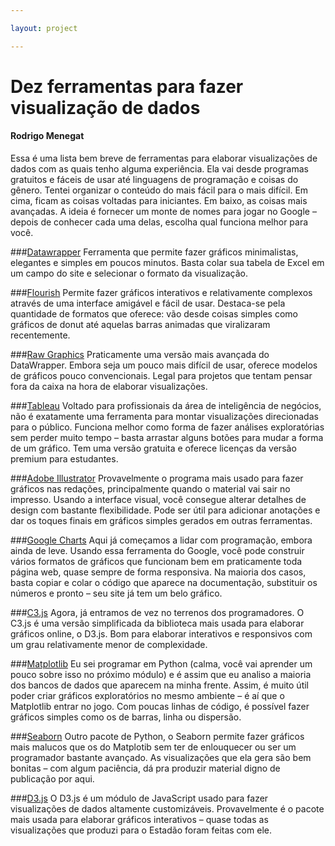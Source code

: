 ```yaml
---

layout: project

---
```


# Dez ferramentas para fazer visualização de dados
#### Rodrigo Menegat

Essa é uma lista bem breve de ferramentas para elaborar visualizações de dados com as quais tenho alguma experiência. Ela vai desde programas gratuitos e fáceis de usar até linguagens de programação e coisas do gênero. Tentei organizar o conteúdo do mais fácil para o mais difícil. Em cima, ficam as coisas voltadas para iniciantes. Em baixo, as coisas mais avançadas. A ideia é fornecer um monte de nomes para jogar no Google – depois de conhecer cada uma delas, escolha qual funciona melhor para você.

###[Datawrapper](https://www.datawrapper.de/)
Ferramenta que permite fazer gráficos minimalistas, elegantes e simples em poucos minutos. Basta colar sua tabela de Excel em um campo do site e selecionar o formato da visualização.

###[Flourish](https://flourish.studio)
Permite fazer gráficos interativos e relativamente complexos através de uma interface amigável e fácil de usar. Destaca-se pela quantidade de formatos que oferece: vão desde coisas simples como gráficos de donut até aquelas barras animadas que viralizaram recentemente.

###[Raw Graphics](https://rawgraphs.io/)
Praticamente uma versão mais avançada do DataWrapper. Embora seja um pouco mais difícil de usar, oferece modelos de gráficos pouco convencionais. Legal para projetos que tentam pensar fora da caixa na hora de elaborar visualizações.

###[Tableau](https://www.tableau.com/pt-br)
Voltado para profissionais da área de inteligência de negócios, não é exatamente uma ferramenta para montar visualizações direcionadas para o público. Funciona melhor como forma de fazer análises exploratórias sem perder muito tempo – basta arrastar alguns botões para mudar a forma de um gráfico. Tem uma versão gratuita e oferece licenças da versão premium para estudantes.

###[Adobe Illustrator](https://www.adobe.com/br/products/illustrator.html)
Provavelmente o programa mais usado para fazer gráficos nas redações, principalmente quando o material vai sair no impresso. Usando a interface visual, você consegue alterar detalhes de design com bastante flexibilidade. Pode ser útil para adicionar anotações e dar os toques finais em gráficos simples gerados em outras ferramentas.

###[Google Charts](https://developers.google.com/chart/interactive/docs/gallery/barchart)
Aqui já começamos a lidar com programação, embora ainda de leve. Usando essa ferramenta do Google, você pode construir vários formatos de gráficos que funcionam bem em praticamente toda página web, quase sempre de forma responsiva. Na maioria dos casos, basta copiar e colar o código que aparece na documentação, substituir os números e pronto – seu site já tem um belo gráfico.

###[C3.js](https://c3js.org/)
Agora, já entramos de vez no terrenos dos programadores. O C3.js é uma versão simplificada da biblioteca mais usada para elaborar gráficos online, o D3.js. Bom para elaborar interativos e responsivos com um grau relativamente menor de complexidade.

###[Matplotlib](https://matplotlib.org/)
Eu sei programar em Python (calma, você vai aprender um pouco sobre isso no próximo módulo) e é assim que eu analiso a maioria dos bancos de dados que aparecem na minha frente. Assim, é muito útil poder criar gráficos exploratórios no mesmo ambiente – é aí que o Matplotlib entrar no jogo. Com poucas linhas de código, é possível fazer gráficos simples como os de barras, linha ou dispersão.

###[Seaborn](https://seaborn.pydata.org/)
Outro pacote de Python, o Seaborn permite fazer gráficos mais malucos que os do Matplotib sem ter de enlouquecer ou ser um programador bastante avançado. As visualizações que ela gera são bem bonitas – com algum paciência, dá pra produzir material digno de publicação por aqui.

###[D3.js](https://d3js.org/)
O D3.js é um módulo de JavaScript usado para fazer visualizações de dados altamente customizáveis. Provavelmente é o pacote mais usada para elaborar gráficos interativos – quase todas as visualizações que produzi para o Estadão foram feitas com ele.

